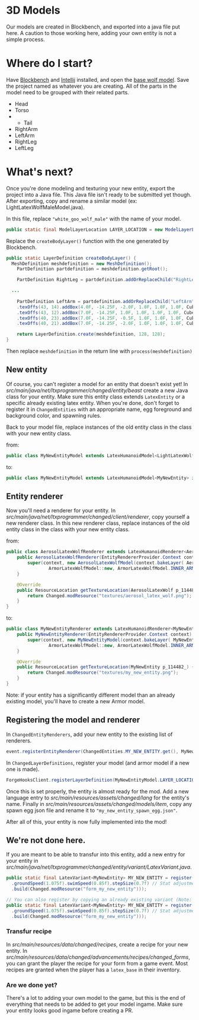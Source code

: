 # 3D Models
Our models are created in Blockbench, and exported into a java file put here. A caution to those working here, adding your own entity is not a simple process.

# Where do I start?
Have [Blockbench](https://www.blockbench.net/) and [Intellij](https://www.jetbrains.com/idea/) installed, and open the 
[base wolf model](https://cdn.discordapp.com/attachments/1018163101461393418/1034560501578989579/Base.bbmodel).
Save the project named as whatever you are creating. All of the parts in the model need to be grouped with their related parts.

- Head
- Torso
- - Tail
- RightArm
- LeftArm
- RightLeg
- LeftLeg

# What's next?
Once you're done modeling and texturing your new entity, export the project into a Java file. This Java file isn't ready to be submitted yet though. 
After exporting, copy and rename a similar model (ex: LightLatexWolfMaleModel.java).

In this file, replace `"white_goo_wolf_male"` with the name of your model.
```java
public static final ModelLayerLocation LAYER_LOCATION = new ModelLayerLocation(Changed.modResource("white_goo_wolf_male"), "main");
```

Replace the `createBodyLayer()` function with the one generated by Blockbench.
```java
public static LayerDefinition createBodyLayer() {
  MeshDefinition meshdefinition = new MeshDefinition();
	PartDefinition partdefinition = meshdefinition.getRoot();

	PartDefinition RightLeg = partdefinition.addOrReplaceChild("RightLeg", CubeListBuilder.create().texOffs(48, 11).addBox(-2.0F, 12.0F, -2.75F, 4.0F, 2.0F, 4.0F, CubeDeformation.NONE), PartPose.offset(-2.5F, 10.0F, 0.0F));

  ...
  
	PartDefinition LeftArm = partdefinition.addOrReplaceChild("LeftArm", CubeListBuilder.create().texOffs(0, 32).addBox(4.0F, -26.0F, -2.0F, 4.0F, 12.0F, 4.0F, CubeDeformation.NONE)
	.texOffs(43, 14).addBox(4.0F, -14.25F, -2.0F, 1.0F, 1.0F, 1.0F, CubeDeformation.NONE)
	.texOffs(43, 12).addBox(7.0F, -14.25F, 1.0F, 1.0F, 1.0F, 1.0F, CubeDeformation.NONE)
	.texOffs(40, 23).addBox(7.0F, -14.25F, -0.5F, 1.0F, 1.0F, 1.0F, CubeDeformation.NONE)
	.texOffs(40, 21).addBox(7.0F, -14.25F, -2.0F, 1.0F, 1.0F, 1.0F, CubeDeformation.NONE), PartPose.offset(0.0F, 25.0F, 0.0F));

	return LayerDefinition.create(meshdefinition, 128, 128);
}
```
Then replace `meshdefinition` in the return line with `process(meshdefinition)`

## New entity
Of course, you can't register a model for an entity that doesn't exist yet!
In *src/main/java/net/ltxprogrammer/changed/entity/beast* create a new Java class for your entity.
Make sure this entity class extends `LatexEntity` or a specific already existing latex entity.
When you're done, don't forget to register it in `ChangedEntities` with an appropriate name, egg foreground and background color, and spawning rules.

Back to your model file, replace instances of the old entity class in the class with your new entity class.

from:
```java
public class MyNewEntityModel extends LatexHumanoidModel<LightLatexWolfMale> implements LatexHumanoidModelInterface
```
to:
```java
public class MyNewEntityModel extends LatexHumanoidModel<MyNewEntity> implements LatexHumanoidModelInterface
```

## Entity renderer
Now you'll need a renderer for your entity. In *src/main/java/net/ltxprogrammer/changed/client/renderer*, copy yourself a new renderer class.
In this new renderer class, replace instances of the old entity class in the class with your new entity class.

from:
```java
public class AerosolLatexWolfRenderer extends LatexHumanoidRenderer<AerosolLatexWolf, AerosolLatexWolfModel, ArmorLatexWolfModel<AerosolLatexWolf>> {
    public AerosolLatexWolfRenderer(EntityRendererProvider.Context context) {
        super(context, new AerosolLatexWolfModel(context.bakeLayer( AerosolLatexWolfModel.LAYER_LOCATION)),
                ArmorLatexWolfModel::new, ArmorLatexWolfModel.INNER_ARMOR, ArmorLatexWolfModel.OUTER_ARMOR, 0.5f);
    }

    @Override
    public ResourceLocation getTextureLocation(AerosolLatexWolf p_114482_) {
        return Changed.modResource("textures/aerosol_latex_wolf.png");
    }
}
```
to:
```java
public class MyNewEntityRenderer extends LatexHumanoidRenderer<MyNewEntity, MyNewEntityModel, ArmorLatexWolfModel<AerosolLatexWolf>> {
    public MyNewEntityRenderer(EntityRendererProvider.Context context) {
        super(context, new MyNewEntityModel(context.bakeLayer( MyNewEntityModel.LAYER_LOCATION)),
                ArmorLatexWolfModel::new, ArmorLatexWolfModel.INNER_ARMOR, ArmorLatexWolfModel.OUTER_ARMOR, 0.5f);
    }

    @Override
    public ResourceLocation getTextureLocation(MyNewEntity p_114482_) {
        return Changed.modResource("textures/my_new_entity.png");
    }
}
```
Note: if your entity has a significantly different model than an already existing model, you'll have to create a new Armor model.

## Registering the model and renderer
In `ChangedEntityRenderers`, add your new entity to the existing list of renderers.
```java
event.registerEntityRenderer(ChangedEntities.MY_NEW_ENTITY.get(), MyNewEntityRenderer::new);
```
In `ChangedLayerDefinitions`, register your model (and armor model if a new one is made).
```java
ForgeHooksClient.registerLayerDefinition(MyNewEntityModel.LAYER_LOCATION, MyNewEntityModel::createBodyLayer);
```

Once this is set properly, the entity is almost ready for the mod. Add a new language entry to *src/main/resources/assets/changed/lang* for the
entity's name. Finally in *src/main/resources/assets/changed/models/item*, copy any spawn egg json file and rename it to `"my_new_entity_spawn_egg.json"`.

After all of this, your entity is now fully implemented into the mod!

## We're not done here.
If you are meant to be able to transfur into this entity, add a new entry for your entity in *src/main/java/net/ltxprogrammer/changed/entity/variant/LatexVariant.java*.
```java
public static final LatexVariant<MyNewEntity> MY_NEW_ENTITY = register(Builder.of(ChangedEntities.MY_NEW_ENTITY)
  .groundSpeed(1.075f).swimSpeed(0.85f).stepSize(0.7f) // Stat adjustments
  .build(Changed.modResource("form_my_new_entity")));

// You can also register by copying an already existing variant (Note: LIGHT_LATEX_WOLF is a gendered entity, you can only copy by specifying male or female
public static final LatexVariant<MyNewEntity> MY_NEW_ENTITY = register(Builder.of(LIGHT_LATEX_WOLF.male(), ChangedEntities.MY_NEW_ENTITY)
  .groundSpeed(1.075f).swimSpeed(0.85f).stepSize(0.7f) // Stat adjustments
  .build(Changed.modResource("form_my_new_entity")));
```

### Transfur recipe
In *src/main/resources/data/changed/recipes*, create a recipe for your new entity.
In *src/main/resources/data/changed/advancements/recipes/changed_forms*, you can grant the player the recipe for your form from a game event.
Most recipes are granted when the player has a `latex_base` in their inventory.

### Are we done yet?
There's a lot to adding your own model to the game, but this is the end of everything that needs to be added to get your model ingame.
Make sure your entity looks good ingame before creating a PR.
